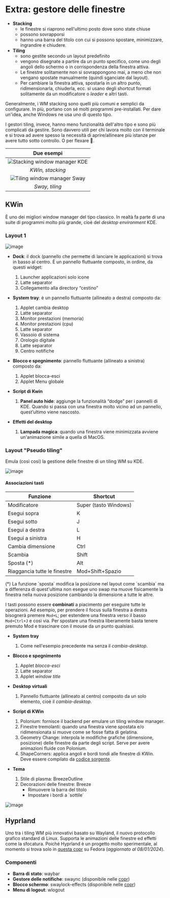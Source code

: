 # Extra: gestore delle finestre
- **Stacking**
    - le finestre si riaprono nell'ultimo posto dove sono state chiuse
    - possono sovrapporsi
    - hanno una barra del titolo con cui si possono spostare, minimizzare, ingrandire e chiudere.
- **Tiling**
    - sono gestite secondo un layout predefinito
    - vengono disegnate a partire da un punto specifico, come uno degli angoli dello schermo o in corrispondenza della finestra attiva.
    - Le finestre solitamente non si sovrappongono mai, a meno che non vengano spostate manualmente (quindi sganciate dal layout).
    - Per cambiare la finestra attiva, spostarla in un altro punto, ridimensionarla, chiuderla, ecc. si usano degli shortcut formati solitamente da un modificatore o _leader_ e altri tasti.

Generalmente, i WM stacking sono quelli più comuni e semplici da configurare. In più, portano con sé molti programmi pre-installati. Per dare un'idea, anche Windows ne usa uno di questo tipo.

I gestori tiling, invece, hanno meno funzionalità dell'altro tipo e sono più complicati da gestire. Sono davvero utili per chi lavora molto con il terminale e si trova ad avere spesso la necessità di
aprire/allineare più istanze per avere tutto sotto controllo. O per flexare 🗿.

| Due esempi |
|:--:|
| ![](https://www.html.it/app/uploads/2022/03/kde.png "Stacking window manager KDE") |
| *KWin, stacking* |
| ![](https://storage.googleapis.com/zenn-user-upload/38ff1f02ef60253135f77e14.png "Tiling window manager Sway") |
| *Sway, tiling* |

## KWin
È uno dei migliori window manager del tipo classico. In realtà fa parte di una suite di programmi molto più grande, cioè del _desktop environment_ KDE.

### Layout 1
![image](https://github.com/lu-papagni/dots/assets/89859659/b302cb5f-736a-4b2f-9882-9a7146296843)

- **Dock**: il dock (pannello che permette di lanciare le applicazioni) si trova in basso al centro. È un pannello fluttuante composto, in ordine, da questi widget:
    1.	Launcher applicazioni solo icone
    2.	Latte separator
    3.	Collegamento alla directory “cestino”

- **System tray**: è un pannello fluttuante (allineato a destra) composto da:
    1.	Applet cambia desktop
    2.	Latte separator
    3.	Monitor prestazioni (memoria)
    4.	Monitor prestazioni (cpu)
    5.	Latte separator
    6.	Vassoio di sistema
    7.	Orologio digitale
    8.	Latte separator
    9.	Centro notifiche

- **Blocco e spegnimento**: pannello fluttuante (allineato a sinistra) composto da:
    1.	Applet blocca-esci
    2.	Applet Menu globale

- **Script di Kwin**
    1. **Panel auto hide**: aggiunge la funzionalità “dodge” per i pannelli di KDE. Quando si passa con una finestra molto vicino ad un pannello, quest’ultimo viene nascosto.

- **Effetti del desktop**
    1. **Lampada magica**: quando una finestra viene minimizzata avviene un'animazione simile a quella di MacOS.

### Layout "Pseudo tiling"
Emula (così così) la gestione delle finestre di un tiling WM su KDE.

![image](https://github.com/lu-papagni/dots/assets/89859659/78497964-215c-40c4-bab6-13438512193c)

#### Associazioni tasti
| Funzione                            | Shortcut                     |
|-------------------------------------|------------------------------|
|     Modificatore                    |     Super (tasto Windows)    |
|     Esegui sopra                    |     K                        |
|     Esegui sotto                    |     J                        |
|     Esegui a destra                 |     L                        |
|     Esegui a sinistra               |     H                        |
|     Cambia dimensione               |     Ctrl                     |
|     Scambia                         |     Shift                    |
|     Sposta (*)                      |     Alt                      |
|     Riaggancia tutte le finestre    |     Mod+Shift+Spazio         |

(*) La funzione ´sposta´ modifica la posizione nel layout come ´scambia´ ma a differenza di quest'ultima non esegue uno swap ma muove fisicamente la finestra nella nuova posizione cambiando la dimensione a tutte le altre.

I tasti possono essere **combinati** a piacimento per eseguire tutte le operazioni. Ad esempio, per prendere il focus sulla finestra a destra bisognerà premere `Mod+L`; per estendere una finestra verso il basso `Mod+Ctrl+J` e così via.
Per spostare una finestra liberamente basta tenere premuto Mod e trascinare con il mouse da un punto qualsiasi.

- **System tray**
    1. 	Come nell'esempio precedente ma senza il _cambia-desktop_.

- **Blocco e spegnimento**
    1.  Applet _blocca-esci_
    2.	Latte separator
    3.	Applet _window title_

- **Desktop virtuali**
    1. 	Pannello fluttuante (allineato al centro) composto da un solo elemento, cioè il _cambia-desktop_.

- **Script di KWin**
    1. 	Polonium: fornisce il backend per emulare un tiling window manager.
    2.	Finestre tremolanti: quando una finestra viene spostata e/o ridimensionata si muove come se fosse fatta di gelatina.
    3.	Geometry Change: interpola le modifiche grafiche (dimensione, posizione) delle finestre da parte degli script. Serve per avere animazioni fluide con Polonium.
    4.	ShapeCorners: applica angoli e bordi tondi alle finestre di KWin. Deve essere compilato da [codice sorgente](https://github.com/matinlotfali/KDE-Rounded-Corners).

- **Tema**
    1. Stile di plasma: BreezeOutline
    2. Decorazioni delle finestre: Breeze
        -	Rimuovere la barra del titolo
        -	Impostare i bordi a ´sottile´

![image](https://github.com/lu-papagni/dots/assets/89859659/e731993c-61d9-4c53-9b10-479ed0be53c1)


## Hyprland
Uno tra i tiling WM più innovativi basato su Wayland, il nuovo protocollo grafico standard di Linux. Supporta le animazioni delle finestre ed effetti come la sfocatura.
Poiché Hyprland è un progetto molto sperimentale, al momento si trova solo in [questa copr](https://copr.fedorainfracloud.org/coprs/solopasha/hyprland/) su Fedora (_aggiornato al 08/01/2024_).

### Componenti
- **Barra di stato**: waybar
- **Gestore delle notifiche**: swaync (disponibile nelle [copr](https://copr.fedorainfracloud.org/coprs/erikreider/SwayNotificationCenter/))
- **Blocco schermo**: swaylock-effects (disponibile nelle [copr](https://copr.fedorainfracloud.org/coprs/eddsalkield/swaylock-effects/))
- **Menu di logout**: wlogout
